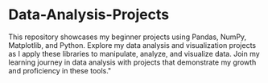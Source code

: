 # Data-Analysis-Projects
This repository showcases my beginner projects using Pandas, NumPy, Matplotlib, and Python. Explore my data analysis and visualization projects as I apply these libraries to manipulate, analyze, and visualize data. Join my learning journey in data analysis with projects that demonstrate my growth and proficiency in these tools."
